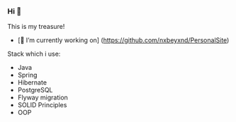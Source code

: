 ### Hi 👋 

This is my treasure!

- [🔭 I’m currently working on] (https://github.com/nxbeyxnd/PersonalSite)


Stack which i use:

- Java
- Spring
- Hibernate
- PostgreSQL
- Flyway migration
- SOLID Principles
- OOP

<!--
**nxbeyxnd/nxbeyxnd** is a ✨ _special_ ✨ repository because its `README.md` (this file) appears on your GitHub profile.

Here are some ideas to get you started:

- 🔭 I’m currently working on 
- 🌱 I’m currently learning ...
- 👯 I’m looking to collaborate on ...
- 🤔 I’m looking for help with ...
- 💬 Ask me about ...
- 📫 How to reach me: ...
- 😄 Pronouns: ...
- ⚡ Fun fact: ...
-->
